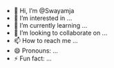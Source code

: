 - 👋 Hi, I’m @Swayamja
- 👀 I’m interested in ...
- 🌱 I’m currently learning ...
- 💞️ I’m looking to collaborate on ...
- 📫 How to reach me ...
- 😄 Pronouns: ...
- ⚡ Fun fact: ...

<!---
Swayamja/Swayamja is a ✨ special ✨ repository because its `README.md` (this file) appears on your GitHub profile.
You can click the Preview link to take a look at your changes.
--->
